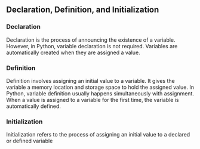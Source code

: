 ## Declaration, Definition, and Initialization

### Declaration
Declaration is the process of announcing the existence of a variable. However, in Python, variable declaration is not required. Variables are automatically created when they are assigned a value.

### Definition
Definition involves assigning an initial value to a variable. It gives the variable a memory location and storage space to hold the assigned value. In Python, variable definition usually happens simultaneously with assignment. When a value is assigned to a variable for the first time, the variable is automatically defined.

### Initialization
Initialization refers to the process of assigning an initial value to a declared or defined variable

